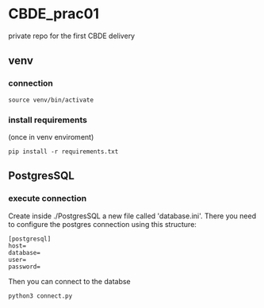 # CBDE_prac01
private repo for the first CBDE delivery

## venv
### connection
```
source venv/bin/activate
```
### install requirements
(once in venv enviroment)
```
pip install -r requirements.txt
```
## PostgresSQL
### execute connection
Create inside ./PostgresSQL a new file called 'database.ini'. There you need to configure the postgres connection using this structure:
```
[postgresql]
host=
database=
user=
password=
```
Then you can connect to the databse
```
python3 connect.py
```